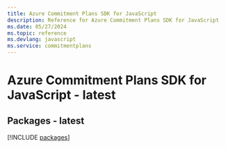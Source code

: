 ```yaml
---
title: Azure Commitment Plans SDK for JavaScript
description: Reference for Azure Commitment Plans SDK for JavaScript
ms.date: 05/27/2024
ms.topic: reference
ms.devlang: javascript
ms.service: commitmentplans
---
```

# Azure Commitment Plans SDK for JavaScript - latest
## Packages - latest
[!INCLUDE [packages](commitment-plans-index.md)]